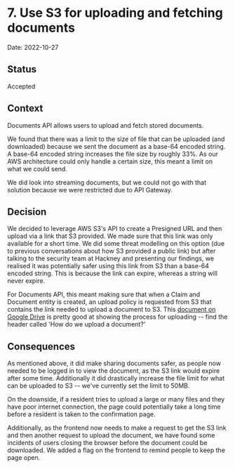 # 7. Use S3 for uploading and fetching documents

Date: 2022-10-27

## Status

Accepted

## Context

Documents API allows users to upload and fetch stored documents.

We found that there was a limit to the size of file that can be uploaded (and downloaded) because we sent the document as a base-64 encoded string.
A base-64 encoded string increases the file size by roughly 33%. As our AWS architecture could only handle a certain size, this meant a limit on what we
could send.

We did look into streaming documents, but we could not go with that solution because we were restricted due to API Gateway.

## Decision

We decided to leverage AWS S3's API to create a Presigned URL and then upload via a link that S3 provided. We made sure that
this link was only available for a short time. We did some threat modelling on this option (due to previous conversations about how S3
provided a public link) but after talking to the security team at Hackney and presenting our findings, we realised it was potentially safer
using this link from S3 than a base-64 encoded string. This is because the link can expire, whereas a string will never expire.

For Documents API, this meant making sure that when a Claim and Document entity is created, an upload policy is requested from S3 that contains the
link needed to upload a document to S3. This [document on Google Drive](https://docs.google.com/document/d/1l3gihtvRaxxO4cVXcSau0fJTsv9PhLJa4p7QPyqhBXY/edit?usp=sharing)
is pretty good at showing the process for uploading -- find the header called 'How do we upload a document?'

## Consequences

As mentioned above, it did make sharing documents safer, as people now needed to be logged in to view the document, as the S3 link would expire
after some time. Additionally it did drastically increase the file limit for what can be uploaded to S3 -- we've currently set the limit to 50MB.

On the downside, if a resident tries to upload a large or many files and they have poor internet connection, the page could potentially take a long time before
a resident is taken to the confirmation page.

Additionally, as the frontend now needs to make a request to get the S3 link and then another request to upload the document, we have found
some incidents of users closing the browser before the document could be downloaded. We added a flag on the frontend to remind people to keep
the page open.
